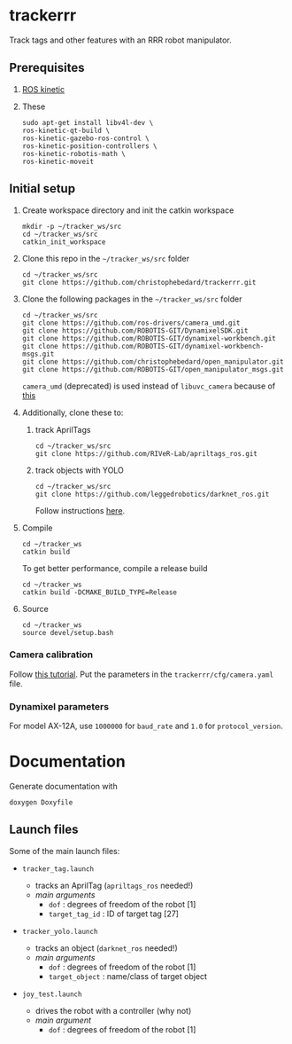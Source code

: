 # trackerrr

Track tags and other features with an RRR robot manipulator.

## Prerequisites

1. [ROS kinetic](http://wiki.ros.org/kinetic/Installation/Ubuntu)

2. These
   ````
   sudo apt-get install libv4l-dev \
   ros-kinetic-qt-build \
   ros-kinetic-gazebo-ros-control \
   ros-kinetic-position-controllers \
   ros-kinetic-robotis-math \
   ros-kinetic-moveit
   ````

## Initial setup

1. Create workspace directory and init the catkin workspace
   ````
   mkdir -p ~/tracker_ws/src
   cd ~/tracker_ws/src
   catkin_init_workspace
   ````

2. Clone this repo in the `~/tracker_ws/src` folder
   ````
   cd ~/tracker_ws/src
   git clone https://github.com/christophebedard/trackerrr.git
   ````  

3. Clone the following packages in the `~/tracker_ws/src` folder  
   ````
   cd ~/tracker_ws/src
   git clone https://github.com/ros-drivers/camera_umd.git
   git clone https://github.com/ROBOTIS-GIT/DynamixelSDK.git
   git clone https://github.com/ROBOTIS-GIT/dynamixel-workbench.git
   git clone https://github.com/ROBOTIS-GIT/dynamixel-workbench-msgs.git
   git clone https://github.com/christophebedard/open_manipulator.git
   git clone https://github.com/ROBOTIS-GIT/open_manipulator_msgs.git
   ````  
   `camera_umd` (deprecated) is used instead of `libuvc_camera` because of [this](https://github.com/ros-drivers/libuvc_ros/issues/15)

4. Additionally, clone these to:  
   1. track AprilTags  
      ````
      cd ~/tracker_ws/src
      git clone https://github.com/RIVeR-Lab/apriltags_ros.git
      ````
   
   2. track objects with YOLO  
      ````
      cd ~/tracker_ws/src
      git clone https://github.com/leggedrobotics/darknet_ros.git
      ````  
      Follow instructions [here](https://github.com/leggedrobotics/darknet_ros).

5. Compile
   ````
   cd ~/tracker_ws
   catkin build
   ````

   To get better performance, compile a release build  
   ````
   cd ~/tracker_ws
   catkin build -DCMAKE_BUILD_TYPE=Release
   ````

6. Source  
   ````
   cd ~/tracker_ws
   source devel/setup.bash
   ````

### Camera calibration

Follow [this tutorial](http://wiki.ros.org/camera_calibration/Tutorials/MonocularCalibration). Put the parameters in the `trackerrr/cfg/camera.yaml` file.

### Dynamixel parameters

For model AX-12A, use `1000000` for `baud_rate` and `1.0` for `protocol_version`.

# Documentation

Generate documentation with  
````
doxygen Doxyfile
````  

## Launch files

Some of the main launch files:

* `tracker_tag.launch`  
   * tracks an AprilTag (`apriltags_ros` needed!)  
   * *main arguments*  
      * `dof` : degrees of freedom of the robot [1]
      * `target_tag_id` : ID of target tag [27]

* `tracker_yolo.launch`  
   * tracks an object (`darknet_ros` needed!)  
   * *main arguments*  
      * `dof` : degrees of freedom of the robot [1]
      * `target_object` : name/class of target object

* `joy_test.launch`  
   * drives the robot with a controller (why not)  
   * *main argument*  
      * `dof` : degrees of freedom of the robot [1]
